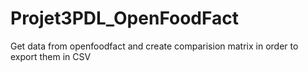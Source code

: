 # Projet3PDL_OpenFoodFact
Get data from openfoodfact and create comparision matrix in order to export them in CSV
